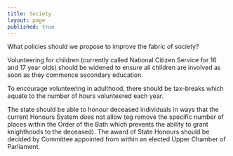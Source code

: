 ```yaml
---
title: Society
layout: page
published: true
---
```


What policies should we propose to improve the fabric of society?

Volunteering for children (currently called National Citizen Service for 16 and 17 year olds) should be widened to ensure all children are involved as soon as they commence secondary education.

To encourage volunteering in adulthood, there should be tax-breaks which equate to the number of hours volunteered each year.

The state should be able to honour deceased individuals in ways that the current Honours System does not allow (eg remove the specific number of places within the Order of the Bath which prevents the ability to grant knighthoods to the deceased). The award of State Honours should be decided by Committee appointed from within an elected Upper Chamber of Parliament.